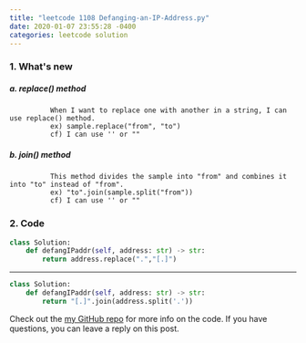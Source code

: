 ```yaml
---
title: "leetcode 1108 Defanging-an-IP-Address.py"
date: 2020-01-07 23:55:28 -0400
categories: leetcode solution
---
```


### 1. What's new
##### a. replace() method
              When I want to replace one with another in a string, I can use replace() method.
              ex) sample.replace("from", "to")  
              cf) I can use '' or ""
##### b. join() method
              This method divides the sample into "from" and combines it into "to" instead of "from".
              ex) "to".join(sample.split("from"))    
              cf) I can use '' or ""
### 2. Code
```python
class Solution:  
    def defangIPaddr(self, address: str) -> str:  
        return address.replace(".","[.]")  
```
---

```python
class Solution:  
    def defangIPaddr(self, address: str) -> str:  
        return "[.]".join(address.split('.'))  
```

Check out the [my GitHub repo][hyuk-gh] for more info on the code. If you have questions, you can leave a reply on this post.

[hyuk-gh]:   https://github.com/dlgur1994/StudyAlgorithms/tree/master/leetcode
